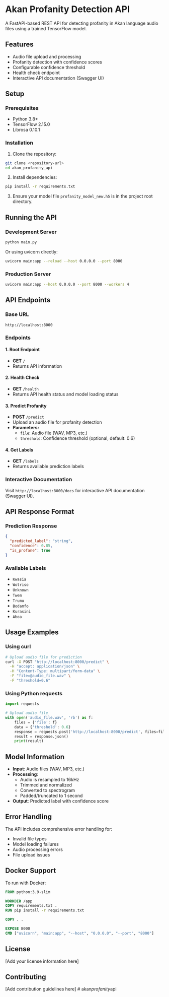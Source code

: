 # Akan Profanity Detection API

A FastAPI-based REST API for detecting profanity in Akan language audio files using a trained TensorFlow model.

## Features

- Audio file upload and processing
- Profanity detection with confidence scores
- Configurable confidence threshold
- Health check endpoint
- Interactive API documentation (Swagger UI)

## Setup

### Prerequisites

- Python 3.8+
- TensorFlow 2.15.0
- Librosa 0.10.1

### Installation

1. Clone the repository:
```bash
git clone <repository-url>
cd akan_profanity_api
```

2. Install dependencies:
```bash
pip install -r requirements.txt
```

3. Ensure your model file `profanity_model_new.h5` is in the project root directory.

## Running the API

### Development Server

```bash
python main.py
```

Or using uvicorn directly:

```bash
uvicorn main:app --reload --host 0.0.0.0 --port 8000
```

### Production Server

```bash
uvicorn main:app --host 0.0.0.0 --port 8000 --workers 4
```

## API Endpoints

### Base URL
```
http://localhost:8000
```

### Endpoints

#### 1. Root Endpoint
- **GET** `/`
- Returns API information

#### 2. Health Check
- **GET** `/health`
- Returns API health status and model loading status

#### 3. Predict Profanity
- **POST** `/predict`
- Upload an audio file for profanity detection
- **Parameters:**
  - `file`: Audio file (WAV, MP3, etc.)
  - `threshold`: Confidence threshold (optional, default: 0.6)

#### 4. Get Labels
- **GET** `/labels`
- Returns available prediction labels

### Interactive Documentation

Visit `http://localhost:8000/docs` for interactive API documentation (Swagger UI).

## API Response Format

### Prediction Response
```json
{
  "predicted_label": "string",
  "confidence": 0.85,
  "is_profane": true
}
```

### Available Labels
- `Kwasia`
- `Wotriso`
- `Unknown`
- `Twem`
- `Trumu`
- `Bodamfo`
- `Kurasini`
- `Aboa`

## Usage Examples

### Using curl

```bash
# Upload audio file for prediction
curl -X POST "http://localhost:8000/predict" \
  -H "accept: application/json" \
  -H "Content-Type: multipart/form-data" \
  -F "file=@audio_file.wav" \
  -F "threshold=0.6"
```

### Using Python requests

```python
import requests

# Upload audio file
with open('audio_file.wav', 'rb') as f:
    files = {'file': f}
    data = {'threshold': 0.6}
    response = requests.post('http://localhost:8000/predict', files=files, data=data)
    result = response.json()
    print(result)
```

## Model Information

- **Input**: Audio files (WAV, MP3, etc.)
- **Processing**: 
  - Audio is resampled to 16kHz
  - Trimmed and normalized
  - Converted to spectrogram
  - Padded/truncated to 1 second
- **Output**: Predicted label with confidence score

## Error Handling

The API includes comprehensive error handling for:
- Invalid file types
- Model loading failures
- Audio processing errors
- File upload issues

## Docker Support

To run with Docker:

```dockerfile
FROM python:3.9-slim

WORKDIR /app
COPY requirements.txt .
RUN pip install -r requirements.txt

COPY . .

EXPOSE 8000
CMD ["uvicorn", "main:app", "--host", "0.0.0.0", "--port", "8000"]
```

## License

[Add your license information here]

## Contributing

[Add contribution guidelines here] #   a k a n _ p r o f a n i t y _ a p i  
 
